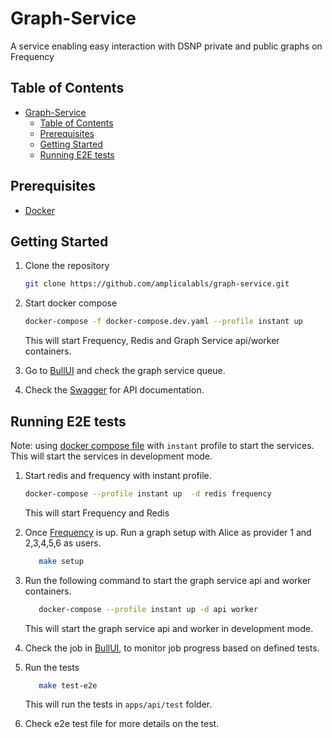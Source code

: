 # Graph-Service

A service enabling easy interaction with DSNP private and public graphs on Frequency

## Table of Contents

- [Graph-Service](#graph-service)
  - [Table of Contents](#table-of-contents)
  - [Prerequisites](#prerequisites)
  - [Getting Started](#getting-started)
  - [Running E2E tests](#running-e2e-tests)
  
## Prerequisites

- [Docker](https://docs.docker.com/get-docker/)

## Getting Started

1. Clone the repository

   ```bash
   git clone https://github.com/amplicalabls/graph-service.git
   ```

2. Start docker compose

   ```bash
   docker-compose -f docker-compose.dev.yaml --profile instant up 
   ```

   This will start Frequency, Redis and Graph Service api/worker containers.

3. Go to [BullUI](http://0.0.0.0:3000/queues/)  and check the graph service queue.
4. Check the [Swagger](http://0.0.0.0:3000/api/docs/swagger) for API documentation.

## Running E2E tests

Note: using [docker compose file](docker-compose.yaml) with `instant` profile to start the services. This will start the services in development mode.

1. Start redis and frequency with instant profile.

   ```bash
   docker-compose --profile instant up  -d redis frequency
   ```

   This will start Frequency and Redis

2. Once [Frequency](https://polkadot.js.org/apps/?rpc=ws%3A%2F%2F127.0.0.1%3A9944#/explorer) is up. Run a graph setup with Alice as provider 1 and 2,3,4,5,6 as users.

      ```bash
         make setup
      ```

3. Run the following command to start the graph service api and worker containers.

   ```bash
      docker-compose --profile instant up -d api worker
   ```

   This will start the graph service api and worker in development mode.

4. Check the job in [BullUI](http://0.0.0.0:3000/queues/), to monitor job progress based on defined tests.

5. Run the tests

   ```bash
      make test-e2e
   ```

   This will run the tests in `apps/api/test` folder.

6. Check e2e test file for more details on the test.
